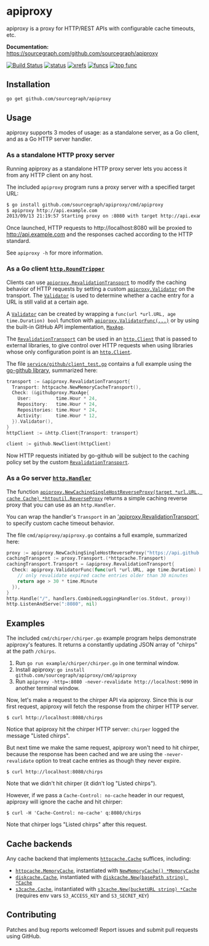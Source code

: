 apiproxy
========

apiproxy is a proxy for HTTP/REST APIs with configurable cache timeouts, etc.

**Documentation:** <https://sourcegraph.com/github.com/sourcegraph/apiproxy>

[![Build Status](https://travis-ci.org/sourcegraph/apiproxy.png?branch=master)](https://travis-ci.org/sourcegraph/apiproxy)
[![status](https://sourcegraph.com/api/repos/github.com/sourcegraph/apiproxy/badges/status.png)](https://sourcegraph.com/github.com/sourcegraph/apiproxy)
[![xrefs](https://sourcegraph.com/api/repos/github.com/sourcegraph/apiproxy/badges/xrefs.png)](https://sourcegraph.com/github.com/sourcegraph/apiproxy)
[![funcs](https://sourcegraph.com/api/repos/github.com/sourcegraph/apiproxy/badges/funcs.png)](https://sourcegraph.com/github.com/sourcegraph/apiproxy)
[![top func](https://sourcegraph.com/api/repos/github.com/sourcegraph/apiproxy/badges/top-func.png)](https://sourcegraph.com/github.com/sourcegraph/apiproxy)


Installation
------------

```bash
go get github.com/sourcegraph/apiproxy
```


Usage
-----

apiproxy supports 3 modes of usage: as a standalone server, as a Go client, and
as a Go HTTP server handler.


### As a standalone HTTP proxy server

Running apiproxy as a standalone HTTP proxy server lets you access it from any
HTTP client on any host.

The included `apiproxy` program runs a proxy server with a specified target URL:

```bash
$ go install github.com/sourcegraph/apiproxy/cmd/apiproxy
$ apiproxy http://api.example.com
2013/09/13 21:19:57 Starting proxy on :8080 with target http://api.example.com
```

Once launched, HTTP requests to http://localhost:8080 will be proxied to
http://api.example.com and the responses cached according to the HTTP standard.

See `apiproxy -h` for more information.


### As a Go client [`http.RoundTripper`](https://sourcegraph.com/code.google.com/p/go/symbols/go/code.google.com/p/go/src/pkg/net/http/RoundTripper:type)

Clients can use [`apiproxy.RevalidationTransport`](https://sourcegraph.com/github.com/sourcegraph/apiproxy/symbols/go/github.com/sourcegraph/apiproxy/RevalidationTransport:type) to modify the caching behavior of HTTP requests by setting a custom [`apiproxy.Validator`](https://sourcegraph.com/github.com/sourcegraph/apiproxy/symbols/go/github.com/sourcegraph/apiproxy/Validator:type) on the transport. The [`Validator`](https://sourcegraph.com/github.com/sourcegraph/apiproxy/symbols/go/github.com/sourcegraph/apiproxy/Validator:type) is used to determine whether a cache entry for a URL is still valid at a certain age.

A [`Validator`](https://sourcegraph.com/github.com/sourcegraph/apiproxy/symbols/go/github.com/sourcegraph/apiproxy/Validator:type) can be created by wrapping a `func(url *url.URL, age time.Duration) bool`
function with [`apiproxy.ValidatorFunc(...)`](https://sourcegraph.com/github.com/sourcegraph/apiproxy/symbols/go/github.com/sourcegraph/apiproxy/ValidatorFunc:type) or by using the built-in GitHub API implementation, [`MaxAge`](https://sourcegraph.com/github.com/sourcegraph/apiproxy/symbols/go/github.com/sourcegraph/apiproxy/service/github/MaxAge:type).

The [`RevalidationTransport`](https://sourcegraph.com/github.com/sourcegraph/apiproxy/symbols/go/github.com/sourcegraph/apiproxy/RevalidationTransport:type) can be used in an [`http.Client`](https://sourcegraph.com/code.google.com/p/go/symbols/go/code.google.com/p/go/src/pkg/net/http/Client:type) that is passed to external libraries, to give control over HTTP requests when using libraries whose only configuration point is an [`http.Client`](https://sourcegraph.com/code.google.com/p/go/symbols/go/code.google.com/p/go/src/pkg/net/http/Client:type).

The file [`service/github/client_test.go`](https://github.com/sourcegraph/apiproxy/blob/master/service/github/client_test.go)
contains a full example using the [go-github library](https://github.com/google/go-github), summarized here:

```go
transport := &apiproxy.RevalidationTransport{
  Transport: httpcache.NewMemoryCacheTransport(),
  Check: (&githubproxy.MaxAge{
    User:         time.Hour * 24,
    Repository:   time.Hour * 24,
    Repositories: time.Hour * 24,
    Activity:     time.Hour * 12,
  }).Validator(),
}
httpClient := &http.Client{Transport: transport}

client := github.NewClient(httpClient)
```

Now HTTP requests initiated by go-github will be subject to the caching policy set by the custom [`RevalidationTransport`](https://sourcegraph.com/github.com/sourcegraph/apiproxy/symbols/go/github.com/sourcegraph/apiproxy/RevalidationTransport:type).


### As a Go server [`http.Handler`](https://sourcegraph.com/code.google.com/p/go/symbols/go/code.google.com/p/go/src/pkg/net/http/Handler:type)

The function [`apiproxy.NewCachingSingleHostReverseProxy(target *url.URL, cache
Cache)
*httputil.ReverseProxy`](https://sourcegraph.com/github.com/sourcegraph/apiproxy/symbols/go/github.com/sourcegraph/apiproxy/NewCachingSingleHostReverseProxy)
returns a simple caching reverse proxy that you can use as an
`http.Handler`.

You can wrap the handler's `Transport` in an
['apiproxy.RevalidationTransport`](https://sourcegraph.com/github.com/sourcegraph/apiproxy/symbols/go/github.com/sourcegraph/apiproxy/RevalidationTransport:type)
to specify custom cache timeout behavior.

The file `cmd/apiproxy/apiproxy.go` contains a full example, summarized here:

```go
proxy := apiproxy.NewCachingSingleHostReverseProxy("https://api.github.com", httpcache.NewMemoryCache())
cachingTransport := proxy.Transport.(*httpcache.Transport)
cachingTransport.Transport = &apiproxy.RevalidationTransport{
  Check: apiproxy.ValidatorFunc(func(url *url.URL, age time.Duration) bool {
    // only revalidate expired cache entries older than 30 minutes
    return age > 30 * time.Minute
  }),
}
http.Handle("/", handlers.CombinedLoggingHandler(os.Stdout, proxy))
http.ListenAndServe(":8080", nil)
```


Examples
--------

The included `cmd/chirper/chirper.go` example program helps demonstrate
apiproxy's features. It returns a constantly updating JSON array of "chirps" at
the path `/chirps`.

1. Run `go run example/chirper/chirper.go` in one terminal window.
1. Install apiproxy: `go install github.com/sourcegraph/apiproxy/cmd/apiproxy`
1. Run `apiproxy -http=:8080 -never-revalidate http://localhost:9090` in another terminal window.

Now, let's make a request to the chirper API via apiproxy. Since this is our
first request, apiproxy will fetch the response from the chirper HTTP server.

```
$ curl http://localhost:8080/chirps
```

Notice that apiproxy hit the chirper HTTP server: `chirper` logged the message "Listed chirps".

But next time we make the same request, apiproxy won't need to hit chirper,
because the response has been cached and we are using the `-never-revalidate`
option to treat cache entries as though they never expire.

```
$ curl http://localhost:8080/chirps
```

Note that we didn't hit chirper (it didn't log "Listed chirps").

However, if we pass a `Cache-Control: no-cache` header in our request, apiproxy
will ignore the cache and hit chirper:

```
$ curl -H 'Cache-Control: no-cache' q:8080/chirps
```

Note that chirper logs "Listed chirps" after this request.


Cache backends
--------------

Any cache backend that implements
[`httpcache.Cache`](https://sourcegraph.com/github.com/gregjones/httpcache/symbols/go/github.com/gregjones/httpcache/Cache:type)
suffices, including:

* [`httpcache.MemoryCache`](https://sourcegraph.com/github.com/gregjones/httpcache/symbols/go/github.com/gregjones/httpcache/MemoryCache:type),
  instantiated with [`NewMemoryCache() *MemoryCache`](https://sourcegraph.com/github.com/gregjones/httpcache/symbols/go/github.com/gregjones/httpcache/NewMemoryCache)
* [`diskcache.Cache`](https://sourcegraph.com/github.com/gregjones/httpcache/symbols/go/github.com/gregjones/httpcache/diskcache/Cache:type), instantiated with [`diskcache.New(basePath string) *Cache`](https://sourcegraph.com/github.com/gregjones/httpcache/symbols/go/github.com/gregjones/httpcache/diskcache/New)
* [`s3cache.Cache`](https://sourcegraph.com/github.com/sourcegraph/s3cache/symbols/go/github.com/sourcegraph/s3cache/Cache:type), instantiated with [`s3cache.New(bucketURL string) *Cache`](https://sourcegraph.com/github.com/sourcegraph/s3cache/symbols/go/github.com/sourcegraph/s3cache/New) (requires env vars `S3_ACCESS_KEY` and `S3_SECRET_KEY`)

Contributing
------------

Patches and bug reports welcomed! Report issues and submit pull requests using
GitHub.
